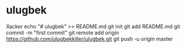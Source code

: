 # ulugbek
Xacker
echo "# ulugbek" >> README.md
git init
git add README.md
git commit -m "first commit"
git remote add origin https://github.com/ulugbekkiller/ulugbek.git
git push -u origin master

